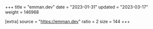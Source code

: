 +++
title = "emman.dev"
date = "2023-01-31"
updated = "2023-03-17"
weight = 146968

[extra]
source = "https://emman.dev"
ratio = 2
size = 144
+++
